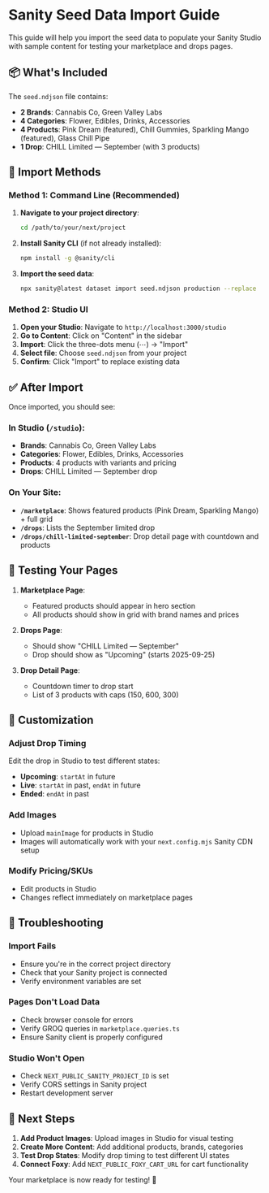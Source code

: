 # Sanity Seed Data Import Guide

This guide will help you import the seed data to populate your Sanity Studio with sample content for testing your marketplace and drops pages.

## 📦 What's Included

The `seed.ndjson` file contains:
- **2 Brands**: Cannabis Co, Green Valley Labs
- **4 Categories**: Flower, Edibles, Drinks, Accessories  
- **4 Products**: Pink Dream (featured), Chill Gummies, Sparkling Mango (featured), Glass Chill Pipe
- **1 Drop**: CHILL Limited — September (with 3 products)

## 🚀 Import Methods

### Method 1: Command Line (Recommended)

1. **Navigate to your project directory**:
   ```bash
   cd /path/to/your/next/project
   ```

2. **Install Sanity CLI** (if not already installed):
   ```bash
   npm install -g @sanity/cli
   ```

3. **Import the seed data**:
   ```bash
   npx sanity@latest dataset import seed.ndjson production --replace
   ```

### Method 2: Studio UI

1. **Open your Studio**: Navigate to `http://localhost:3000/studio`
2. **Go to Content**: Click on "Content" in the sidebar
3. **Import**: Click the three-dots menu (⋯) → "Import"
4. **Select file**: Choose `seed.ndjson` from your project
5. **Confirm**: Click "Import" to replace existing data

## ✅ After Import

Once imported, you should see:

### In Studio (`/studio`):
- **Brands**: Cannabis Co, Green Valley Labs
- **Categories**: Flower, Edibles, Drinks, Accessories
- **Products**: 4 products with variants and pricing
- **Drops**: CHILL Limited — September drop

### On Your Site:
- **`/marketplace`**: Shows featured products (Pink Dream, Sparkling Mango) + full grid
- **`/drops`**: Lists the September limited drop
- **`/drops/chill-limited-september`**: Drop detail page with countdown and products

## 🎯 Testing Your Pages

1. **Marketplace Page**: 
   - Featured products should appear in hero section
   - All products should show in grid with brand names and prices

2. **Drops Page**:
   - Should show "CHILL Limited — September" 
   - Drop should show as "Upcoming" (starts 2025-09-25)

3. **Drop Detail Page**:
   - Countdown timer to drop start
   - List of 3 products with caps (150, 600, 300)

## 🔧 Customization

### Adjust Drop Timing
Edit the drop in Studio to test different states:
- **Upcoming**: `startAt` in future
- **Live**: `startAt` in past, `endAt` in future  
- **Ended**: `endAt` in past

### Add Images
- Upload `mainImage` for products in Studio
- Images will automatically work with your `next.config.mjs` Sanity CDN setup

### Modify Pricing/SKUs
- Edit products in Studio
- Changes reflect immediately on marketplace pages

## 🚨 Troubleshooting

### Import Fails
- Ensure you're in the correct project directory
- Check that your Sanity project is connected
- Verify environment variables are set

### Pages Don't Load Data
- Check browser console for errors
- Verify GROQ queries in `marketplace.queries.ts`
- Ensure Sanity client is properly configured

### Studio Won't Open
- Check `NEXT_PUBLIC_SANITY_PROJECT_ID` is set
- Verify CORS settings in Sanity project
- Restart development server

## 🎨 Next Steps

1. **Add Product Images**: Upload images in Studio for visual testing
2. **Create More Content**: Add additional products, brands, categories
3. **Test Drop States**: Modify drop timing to test different UI states
4. **Connect Foxy**: Add `NEXT_PUBLIC_FOXY_CART_URL` for cart functionality

Your marketplace is now ready for testing! 🎉
